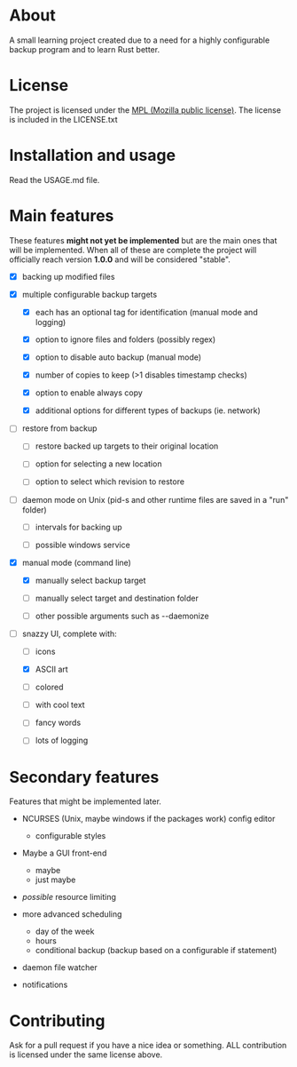 
# About

A small learning project created due to a need for a highly configurable
backup program and to learn Rust better.

# License
The project is licensed under the [MPL (Mozilla public license)](https://www.mozilla.org/en-US/MPL/2.0/).
The license is included in the LICENSE.txt

# Installation and usage
Read the USAGE.md file.

# Main features

These features **might not yet be implemented** but are the main ones that
will be implemented. When all of these are complete the project will officially
reach version **1.0.0** and will be considered "stable".

- [x] backing up modified files


- [x] multiple configurable backup targets
    - [x] each has an optional tag for identification (manual mode and logging)
    - [x] option to ignore files and folders (possibly regex)
    - [x] option to disable auto backup (manual mode)
    - [x] number of copies to keep (>1 disables timestamp checks)
    - [x] option to enable always copy
    - [x] additional options for different types of backups (ie. network)


- [ ] restore from backup
	- [ ] restore backed up targets to their original location
	- [ ] option for selecting a new location
	- [ ] option to select which revision to restore


- [ ] daemon mode on Unix (pid-s and other runtime files are saved in a "run" folder)
    - [ ] intervals for backing up
    - [ ] possible windows service


- [x] manual mode (command line)
	- [x] manually select backup target
	- [ ] manually select target and destination folder
	- [ ] other possible arguments such as --daemonize


- [ ] snazzy UI, complete with:
    - [ ] icons
    - [x] ASCII art
    - [ ] colored
    - [ ] with cool text
    - [ ] fancy words
    - [ ] lots of logging



# Secondary features

Features that might be implemented later.

- NCURSES (Unix, maybe windows if the packages work) config editor
    - configurable styles


- Maybe a GUI front-end
	- maybe
	- just maybe


- _possible_ resource limiting


- more advanced scheduling
    - day of the week
    - hours
    - conditional backup (backup based on a configurable if statement)


- daemon file watcher

- notifications

# Contributing

Ask for a pull request if you have a nice idea or something.
ALL contribution is licensed under the same license above.
